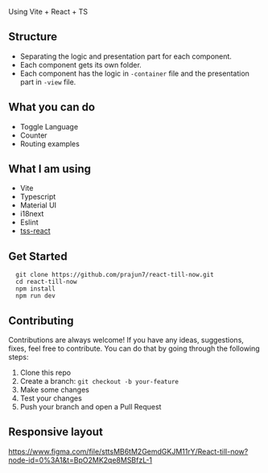 Using Vite + React + TS

## Structure

- Separating the logic and presentation part for each component.
- Each component gets its own folder.
- Each component has the logic in `-container` file and the presentation part in `-view` file.

## What you can do
- Toggle Language 
- Counter
- Routing examples

## What I am using
- Vite
- Typescript
- Material UI
- i18next
- Eslint
- [tss-react](https://github.com/garronej/tss-react)

## Get Started
```
  git clone https://github.com/prajun7/react-till-now.git
  cd react-till-now
  npm install
  npm run dev
```

## Contributing

Contributions are always welcome! If you have any ideas, suggestions, fixes, feel free to contribute. You can do that by going through the following steps:

1. Clone this repo
2. Create a branch: `git checkout -b your-feature`
3. Make some changes
4. Test your changes
5. Push your branch and open a Pull Request

## Responsive layout
https://www.figma.com/file/sttsMB6tM2GemdGKJM11rY/React-till-now?node-id=0%3A1&t=BpO2MK2qe8MSBfzL-1
